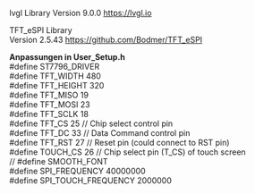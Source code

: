 

lvgl Library
  Version 9.0.0
  https://lvgl.io
  
TFT_eSPI Library  
  Version 2.5.43
  https://github.com/Bodmer/TFT_eSPI
  
  **Anpassungen in User_Setup.h**  
  #define ST7796_DRIVER  
  #define TFT_WIDTH  480  
  #define TFT_HEIGHT 320  
  #define TFT_MISO 19  
  #define TFT_MOSI 23  
  #define TFT_SCLK 18  
  #define TFT_CS   25  // Chip select control pin   
  #define TFT_DC   33  // Data Command control pin  
  #define TFT_RST  27  // Reset pin (could connect to RST pin)  
  #define TOUCH_CS 26     // Chip select pin (T_CS) of touch screen  
  // #define SMOOTH_FONT  
  #define SPI_FREQUENCY  40000000  
  #define SPI_TOUCH_FREQUENCY  2000000  

